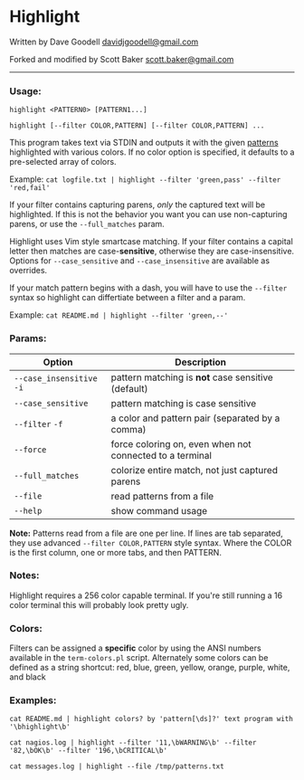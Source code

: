 # Highlight

Written by Dave Goodell <davidjgoodell@gmail.com>

Forked and modified by Scott Baker <scott.baker@gmail.com>

---

### Usage:

```
highlight <PATTERN0> [PATTERN1...]

highlight [--filter COLOR,PATTERN] [--filter COLOR,PATTERN] ...
```

This program takes text via STDIN and outputs it with the given
[patterns](https://perldoc.perl.org/perlre.html) highlighted with various colors.
If no color option is specified, it defaults to a pre-selected array of colors.

Example: `cat logfile.txt | highlight --filter 'green,pass' --filter 'red,fail'`

If your filter contains capturing parens, *only* the captured text will be
highlighted. If this is not the behavior you want you can use non-capturing
parens, or use the `--full_matches` param.

Highlight uses Vim style smartcase matching. If your filter contains a capital
letter then matches are case-**sensitive**, otherwise they are case-insensitive.
Options for `--case_sensitive` and `--case_insensitive` are available as overrides.

If your match pattern begins with a dash, you will have to use the `--filter` syntax
so highlight can differtiate between a filter and a param.

Example: `cat README.md | highlight --filter 'green,--'`

### Params:

| Option                   | Description                                              |
| ------------------------ | -------------------------------------------------------- |
| `--case_insensitive` `-i`| pattern matching is **not** case sensitive (default)     |
| `--case_sensitive`       | pattern matching is case sensitive                       |
| `--filter` `-f`          | a color and pattern pair (separated by a comma)          |
| `--force`                | force coloring on, even when not connected to a terminal |
| `--full_matches`         | colorize entire match, not just captured parens          |
| `--file`                 | read patterns from a file                                |
| `--help`                 | show command usage                                       |

**Note:** Patterns read from a file are one per line. If lines are tab separated,
they use advanced `--filter COLOR,PATTERN` style syntax. Where the COLOR is the
first column, one or more tabs, and then PATTERN.

### Notes:
Highlight requires a 256 color capable terminal. If you're still running a 16
color terminal this will probably look pretty ugly.

### Colors:

Filters can be assigned a **specific** color by using the ANSI numbers available
in the `term-colors.pl` script. Alternately some colors can be defined as a
string shortcut: red, blue, green, yellow, orange, purple, white, and black

### Examples:
```
cat README.md | highlight colors? by 'pattern[\ds]?' text program with '\bhighlight\b'

cat nagios.log | highlight --filter '11,\bWARNING\b' --filter '82,\bOK\b' --filter '196,\bCRITICAL\b'

cat messages.log | highlight --file /tmp/patterns.txt
```
